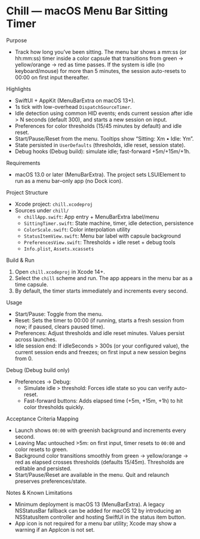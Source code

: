 Chill — macOS Menu Bar Sitting Timer
===================================

Purpose
- Track how long you’ve been sitting. The menu bar shows a mm:ss (or hh:mm:ss) timer inside a color capsule that transitions from green → yellow/orange → red as time passes. If the system is idle (no keyboard/mouse) for more than 5 minutes, the session auto-resets to 00:00 on first input thereafter.

Highlights
- SwiftUI + AppKit (MenuBarExtra on macOS 13+).
- 1s tick with low-overhead `DispatchSourceTimer`.
- Idle detection using common HID events; ends current session after idle > N seconds (default 300), and starts a new session on input.
- Preferences for color thresholds (15/45 minutes by default) and idle reset.
- Start/Pause/Reset from the menu. Tooltips show “Sitting: Xm • Idle: Ym”.
- State persisted in `UserDefaults` (thresholds, idle reset, session state).
- Debug hooks (Debug build): simulate idle; fast-forward +5m/+15m/+1h.

Requirements
- macOS 13.0 or later (MenuBarExtra). The project sets LSUIElement to run as a menu bar–only app (no Dock icon).

Project Structure
- Xcode project: `chill.xcodeproj`
- Sources under `chill/`
  - `chillApp.swift`: App entry + MenuBarExtra label/menu
  - `SittingTimer.swift`: State machine, timer, idle detection, persistence
  - `ColorScale.swift`: Color interpolation utility
  - `StatusItemView.swift`: Menu bar label with capsule background
  - `PreferencesView.swift`: Thresholds + idle reset + debug tools
  - `Info.plist`, `Assets.xcassets`

Build & Run
1. Open `chill.xcodeproj` in Xcode 14+.
2. Select the `chill` scheme and run. The app appears in the menu bar as a time capsule.
3. By default, the timer starts immediately and increments every second.

Usage
- Start/Pause: Toggle from the menu.
- Reset: Sets the timer to 00:00 (if running, starts a fresh session from now; if paused, clears paused time).
- Preferences: Adjust thresholds and idle reset minutes. Values persist across launches.
- Idle session end: If idleSeconds > 300s (or your configured value), the current session ends and freezes; on first input a new session begins from 0.

Debug (Debug build only)
- Preferences → Debug:
  - Simulate idle > threshold: Forces idle state so you can verify auto-reset.
  - Fast-forward buttons: Adds elapsed time (+5m, +15m, +1h) to hit color thresholds quickly.

Acceptance Criteria Mapping
- Launch shows `00:00` with greenish background and increments every second.
- Leaving Mac untouched >5m: on first input, timer resets to `00:00` and color resets to green.
- Background color transitions smoothly from green → yellow/orange → red as elapsed crosses thresholds (defaults 15/45m). Thresholds are editable and persisted.
- Start/Pause/Reset are available in the menu. Quit and relaunch preserves preferences/state.

Notes & Known Limitations
- Minimum deployment is macOS 13 (MenuBarExtra). A legacy NSStatusBar fallback can be added for macOS 12 by introducing an NSStatusItem controller and hosting SwiftUI in the status item button.
- App icon is not required for a menu bar utility; Xcode may show a warning if an AppIcon is not set.
